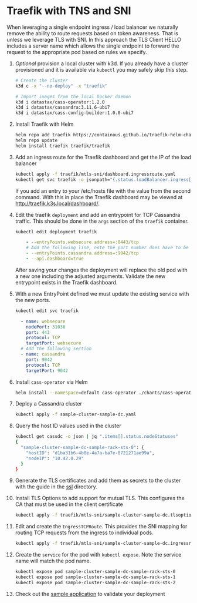 # Traefik with TNS and SNI

When leveraging a single endpoint ingress / load balancer we naturally remove the ability to route requests based on token awareness. That is unless we leverage TLS with SNI. In this approach the TLS Client HELLO includes a server name which allows the single endpoint to forward the request to the appropriate pod based on rules we specify.

1. _Optional_ provision a local cluster with k3d. If you already have a cluster provisioned and it is available via `kubectl` you may safely skip this step.

   ```bash
   # Create the cluster
   k3d c -x "--no-deploy" -x "traefik"

   # Import images from the local Docker daemon
   k3d i datastax/cass-operator:1.2.0
   k3d i datastax/cassandra:3.11.6-ubi7
   k3d i datastax/cass-config-builder:1.0.0-ubi7
   ```

1. Install Traefik with Helm

   ```bash
   helm repo add traefik https://containous.github.io/traefik-helm-chart
   helm repo update
   helm install traefik traefik/traefik
   ```

1. Add an ingress route for the Traefik dashboard and get the IP of the load balancer

   ```bash
   kubectl apply -f traefik/mtls-sni/dashboard.ingressroute.yaml
   kubectl get svc traefik -o jsonpath="{.status.loadBalancer.ingress[].ip} traefik.k3s.local"
   ```

   If you add an entry to your /etc/hosts file with the value from the second command. With this in place the Traefik dashboard may be viewed at http://traefik.k3s.local/dashboard/.

1. Edit the traefik `deployment` and add an entrypoint for TCP Cassandra traffic. This should be done in the `args` section of the `traefik` container.

    ```bash
    kubectl edit deployment traefik
    ```

    ```yaml
        - --entryPoints.websecure.address=:8443/tcp
        # Add the following line, note the port number does have to be 9042. The value "cassandra" is displayed in the Traefik UI.
        - --entryPoints.cassandra.address=:9042/tcp
        - --api.dashboard=true
    ```

    After saving your changes the deployment will replace the old pod with a new one including the adjusted arguments. Validate the new entrypoint exists in the Traefik dashboard.

1. With a new EntryPoint defined we must update the existing service with the new ports.

    ```bash
    kubectl edit svc traefik
    ```

    ```yaml
      - name: websecure
        nodePort: 31036
        port: 443
        protocol: TCP
        targetPort: websecure
      # Add the following section
      - name: cassandra
        port: 9042
        protocol: TCP
        targetPort: 9042
    ```

1. Install `cass-operator` via Helm

    ```bash
    helm install --namespace=default cass-operator ./charts/cass-operator-chart
    ```

1. Deploy a Cassandra cluster

    ```bash
    kubectl apply -f sample-cluster-sample-dc.yaml
    ```

1. Query the host ID values used in the cluster

    ```bash
    kubectl get cassdc -o json | jq ".items[].status.nodeStatuses"
    {
      "sample-cluster-sample-dc-sample-rack-sts-0": {
        "hostID": "d1ba31b6-4b0e-4a7a-ba7e-8721271ae99a",
        "nodeIP": "10.42.0.29"
      }
    }
    ```

1. Generate the TLS certificates and add them as secrets to the cluster with the guide in the [ssl](../ssl) directory.

1. Install TLS Options to add support for mutual TLS. This configures the CA that must be used in the client certificate

    ```bash
    kubectl apply -f traefik/mtls-sni/sample-cluster-sample-dc.tlsoption.yaml
    ```

1. Edit and create the `IngressTCPRoute`. This provides the SNI mapping for routing TCP requests from the ingress to individual pods.

    ```bash
    kubectl apply -f traefik/mtls-sni/sample-cluster-sample-dc.ingressroutetcp.yaml
    ```

1. Create the `service` for the pod with `kubectl expose`. Note the service name will match the pod name.

   ```bash
   kubectl expose pod sample-cluster-sample-dc-sample-rack-sts-0
   kubectl expose pod sample-cluster-sample-dc-sample-rack-sts-1
   kubectl expose pod sample-cluster-sample-dc-sample-rack-sts-2
   ```

1. Check out the [sample application](../../sample-java-application) to validate your deployment
